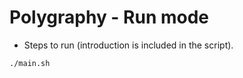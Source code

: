 # Polygraphy - Run mode

+ Steps to run (introduction is included in the script).

```bash
./main.sh
```
